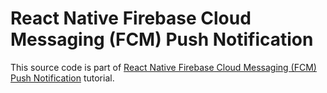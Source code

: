 # React Native Firebase Cloud Messaging (FCM) Push Notification

This source code is part of [React Native Firebase Cloud Messaging (FCM) Push Notification]() tutorial.
